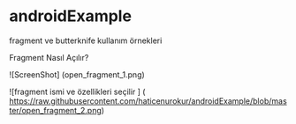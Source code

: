 # androidExample
fragment ve butterknife kullanım örnekleri


Fragment Nasıl Açılır?

![ScreenShot] (open_fragment_1.png)

![fragment ismi ve özellikleri seçilir ] ( https://raw.githubusercontent.com/haticenurokur/androidExample/blob/master/open_fragment_2.png)
